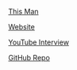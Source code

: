 [This Man](https://tenor.com/view/avengers-infinity-war-marvel-chadwick-boseman-tchalla-gif-15744736)

[Website](https://ryanmontgomery.me/)

[YouTube Interview](https://www.youtube.com/watch?v=qjz_07-DvE0)

[GitHub Repo](https://github.com/0dayCTF?page=2&tab=repositories)
